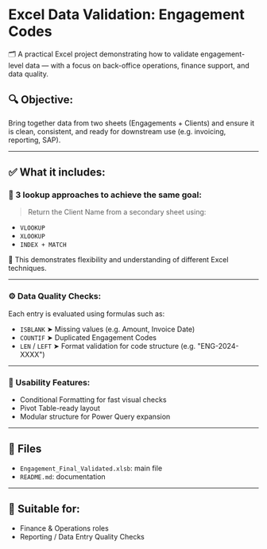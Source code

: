 # Excel Data Validation: Engagement Codes

🗂️ A practical Excel project demonstrating how to validate engagement-level data — with a focus on back-office operations, finance support, and data quality.
## 🔍 Objective:
Bring together data from two sheets (Engagements + Clients) and ensure it is clean, consistent, and ready for downstream use (e.g. invoicing, reporting, SAP).

---

## ✅ What it includes:

### 🔗 3 lookup approaches to achieve the same goal:
> Return the Client Name from a secondary sheet using:

- `VLOOKUP`
- `XLOOKUP`
- `INDEX + MATCH`

📌 This demonstrates flexibility and understanding of different Excel techniques.

---

### ⚙️ Data Quality Checks:
Each entry is evaluated using formulas such as:

- `ISBLANK` ➤ Missing values (e.g. Amount, Invoice Date)
- `COUNTIF` ➤ Duplicated Engagement Codes
- `LEN` / `LEFT` ➤ Format validation for code structure (e.g. "ENG-2024-XXXX")

---

### 🎨 Usability Features:
- Conditional Formatting for fast visual checks
- Pivot Table-ready layout
- Modular structure for Power Query expansion

---

## 📁 Files
- `Engagement_Final_Validated.xlsb`: main file
- `README.md`: documentation

---

## 🔧 Suitable for:
- Finance & Operations roles
- Reporting / Data Entry Quality Checks


